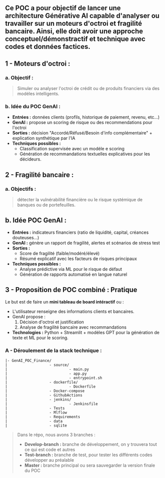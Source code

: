 ## Ce **POC** a pour objectif de lancer une architecture Générative AI capable d'analyser ou travailler sur un **moteurs d'octroi** et **fragilité bancaire.** Ainsi, elle doit avoir une approche **conceptuel/démonstractif** et **technique avec codes et données factices**.

## 1 - Moteurs d'octroi :

### a. Objectif : 
> Simuler ou analyser l'octroi de crédit ou de produits financiers via des modéles intelligents. 

### b. Idée du POC GenAI :
- **Entrées :** données clients (profils, historique de paiement, revenu, etc...)
- **GenAI :** propose un scoring de risque ou des recommendations pour l'octroi 
- **Sorties :** décision "Accordé/Réfusé/Besoin d'info complémentaire" + explication synthétique par l'IA 
- **Techniques possibles :**
    - Classification supervisée avec un modéle e scoring
    - Génération de recommandations textuelles explicatives pour les décideurs. 


## 2 - Fragilité bancaire :

### a. Objectifs : 
> détecter la vulnérabilité financière ou le risque systémique de banques ou de portefeuilles. 

## b. Idée POC GenAI :
- **Entrées :** indicateurs financiers (ratio de liquidité, capital, créances douteuses…)
- **GenAI :** génère un rapport de fragilité, alertes et scénarios de stress test
- **Sorties :**
    - Score de fragilité (faible/modéré/élevé)
    - Résumé explicatif avec les facteurs de risques principaux
- **Techniques possibles :**
    - Analyse prédictive via ML pour le risque de défaut
    - Génération de rapports automatisé en langue naturel
  
## 3 - Proposition de POC combiné : Pratique
Le but est de faire un **mini tableau de board intéractif** ou :
- L'utilisateur renseigne des informations clients et bancaires.
- GenAI propose :
    1. Décision d'octroi et justification
    2. Analyse de fragilité bancaire avec recommandations
- **Technologies :** Python + Streamlit + modéles GPT pour la génération de texte et ML pour le scoring.

### A - Déroulement de la stack technique :

    |- GenAI_POC_Finance/
    |                   - source/
    |                            - main.py
    |                            - app.py
    |                            - entrypoint.sh
    |                   - dockerfile/
    |                            - Dockerfile
    |                   - Docker-compose
    |                   - GithubActions
    |                   - jenkins/
    |                            - Jenkinsfile
    |                   - Tests
    |                   - Mlflow
    |                   - Requirements
    |                   - data
    |                   - sqlite

  > Dans le répo, nous avons 3 branches :
  >   - **Develop-branch :** branche de développement, on y trouvera tout ce qui est code et autres
  >   - **Test-branch :** branche de test, pour tester les différents codes développer au préalable
  >   - **Master :** branche principal ou sera sauvegarder la version finale du POC